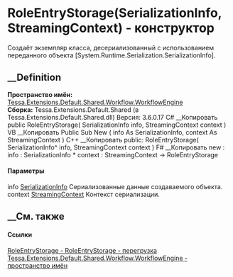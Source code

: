 # RoleEntryStorage(SerializationInfo, StreamingContext) - конструктор
Создаёт экземпляр класса, десериализованный с использованием переданного
объекта [System.Runtime.Serialization.SerializationInfo].
## __Definition
 **Пространство имён:**
[Tessa.Extensions.Default.Shared.Workflow.WorkflowEngine](N_Tessa_Extensions_Default_Shared_Workflow_WorkflowEngine.htm)  
 **Сборка:** Tessa.Extensions.Default.Shared (в
Tessa.Extensions.Default.Shared.dll) Версия: 3.6.0.17
C# __Копировать
     public RoleEntryStorage(
    	SerializationInfo info,
    	StreamingContext context
    )
VB __Копировать
     Public Sub New ( 
    	info As SerializationInfo,
    	context As StreamingContext
    )
C++ __Копировать
     public:
    RoleEntryStorage(
    	SerializationInfo^ info, 
    	StreamingContext context
    )
F# __Копировать
     new : 
            info : SerializationInfo * 
            context : StreamingContext -> RoleEntryStorage
#### Параметры
info
[SerializationInfo](https://learn.microsoft.com/dotnet/api/system.runtime.serialization.serializationinfo)
    Сериализованные данные создаваемого объекта.
context
[StreamingContext](https://learn.microsoft.com/dotnet/api/system.runtime.serialization.streamingcontext)
    Контекст сериализации.
##  __См. также
#### Ссылки
[RoleEntryStorage -
](T_Tessa_Extensions_Default_Shared_Workflow_WorkflowEngine_RoleEntryStorage.htm)
[RoleEntryStorage -
перегрузка](Overload_Tessa_Extensions_Default_Shared_Workflow_WorkflowEngine_RoleEntryStorage__ctor.htm)
[Tessa.Extensions.Default.Shared.Workflow.WorkflowEngine - пространство
имён](N_Tessa_Extensions_Default_Shared_Workflow_WorkflowEngine.htm)

